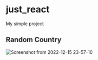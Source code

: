# just_react
My simple project

## Random Country
![Screenshot from 2022-12-15 23-57-10](https://user-images.githubusercontent.com/82796266/208437917-e37c8553-facb-4ac3-977c-faa68563bb76.png)
